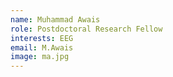 ```yaml
---
name: Muhammad Awais
role: Postdoctoral Research Fellow
interests: EEG
email: M.Awais
image: ma.jpg
---
```


